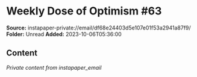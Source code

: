 # Weekly Dose of Optimism #63

**Source:** instapaper-private://email/df68e24403d5e107e01f53a2941a87f9/
**Folder:** Unread
**Added:** 2023-10-06T05:36:00




## Content
*Private content from instapaper_email*
